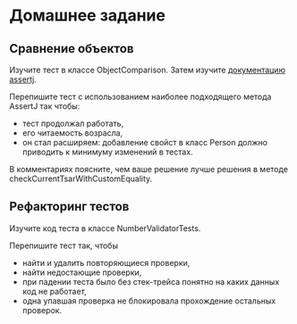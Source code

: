 # Домашнее задание

## Сравнение объектов

Изучите тест в классе ObjectComparison.
Затем изучите [документацию assertj](https://assertj.github.io/doc/). 

Перепишите тест с использованием наиболее подходящего метода AssertJ так чтобы:

* тест продолжал работать,
* его читаемость возрасла,
* он стал расширяем: добавление свойст в класс Person должно приводить к минимуму изменений в тестах.

В комментариях поясните, чем ваше решение лучше решения в методе checkCurrentTsarWithCustomEquality.

## Рефакторинг тестов

Изучите код теста в классе NumberValidatorTests.

Перепишите тест так, чтобы 

* найти и удалить повторяющиеся проверки,
* найти недостающие проверки,
* при падении теста было без стек-трейса понятно на каких данных код не работает,
* одна упавшая проверка не блокировала прохождение остальных проверок.
